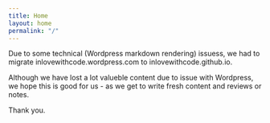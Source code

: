 ```yaml
---
title: Home
layout: home
permalink: "/"
---
```

<!--this is index.md-->

Due to some technical (Wordpress markdown rendering) issuess, we had to migrate inlovewithcode.wordpress.com to inlovewithcode.github.io.

Although we have lost a lot valueble content due to issue with Wordpress, we hope this is good for us - as we get to write fresh content and reviews or notes.

Thank you.